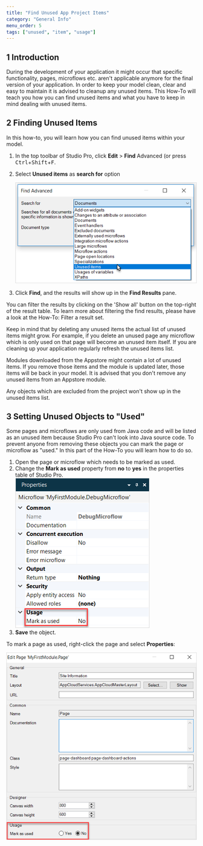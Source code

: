 ```yaml
---
title: "Find Unused App Project Items"
category: "General Info"
menu_order: 5
tags: ["unused", "item", "usage"]
---
```


## 1 Introduction

During the development of your application it might occur that specific functionality, pages, microflows etc. aren't applicable anymore for the final version of your application. In order to keep your model clean, clear and easy to maintain it is advised to cleanup any unused items. This How-To will teach you how you can find unused items and what you have to keep in mind dealing with unused items.

## 2 Finding Unused Items

In this how-to, you will learn how you can find unused items within your model.

1. In the top toolbar of Studio Pro, click **Edit** > **Find** Advanced (or press <kbd>Ctrl</kbd>+<kbd>Shift</kbd>+<kbd>F</kbd>.

2. Select **Unused items** as **search for** option

    ![](attachments/find-unused-items/18581609.png)

3. Click **Find**, and the results will show up in the **Find Results** pane.

You can filter the results by clicking on the 'Show all' button on the top-right of the result table. To learn more about filtering the find results, please have a look at the How-To: Filter a result set.

Keep in mind that by deleting any unused items the actual list of unused items might grow. For example, if you delete an unused page any microflow which is only used on that page will become an unused item itself. If you are cleaning up your application regularly refresh the unused items list.

Modules downloaded from the Appstore might contain a lot of unused items. If you remove those items and the module is updated later, those items will be back in your model. It is advised that you don't remove any unused items from an Appstore module.

Any objects which are excluded from the project won't show up in the unused items list.

## 3 Setting Unused Objects to "Used" 

Some pages and microflows are only used from Java code and will be listed as an unused item because Studio Pro can't look into Java source code. To prevent anyone from removing these objects you can mark the page or microflow as "used." In this part of the How-To you will learn how to do so.

1.  Open the page or microflow which needs to be marked as used.
2.  Change the **Mark as used** property from **no** to **yes** in the properties table of Studio Pro.
    ![](attachments/find-unused-items/18581608.png)
3.  **Save** the object.

To mark a page as used, right-click the page and select **Properties**:

![](attachments/find-unused-items/18581607.png)

